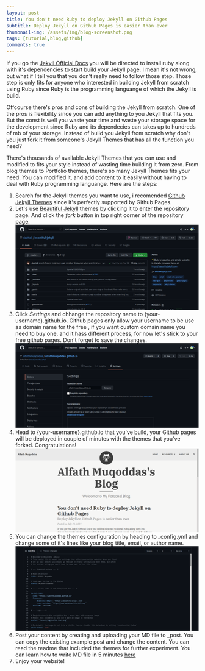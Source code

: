 ```yaml
---
layout: post
title: You don't need Ruby to deploy Jekyll on Github Pages
subtitle: Deploy Jekyll on Github Pages is easier than ever
thumbnail-img: /assets/img/blog-screenshot.png
tags: [tutorial,blog,github]
comments: true
---
```


If you go the [Jekyll Official Docs](https://jekyllrb.com/docs/) you will be directed to install ruby along with it's dependencies to start build your Jekyll page. I mean it's not wrong, but what if I tell you that you don't really need to follow those step. Those step is only fits for anyone who interested in building Jekyll from scratch using Ruby since Ruby is the programming languange of which the Jekyll is build. 

Offcourse there's pros and cons of building the Jekyll from scratch. One of the pros is flexibility since you can add anything to you Jekyll that fits you. But the const is well you waste your time and waste your storage space for the development since Ruby and its dependecies can takes up to hundreds of mb of your storage. Instead of build you Jekyll from scratch why don't you just fork it from someone's Jekyll Themes that has all the function you need? 

There's thousands of available Jekyll Themes that you can use and modified to fits your style instead of wasting time building it from zero. From blog themes to Portfolio themes, there's so many Jekyll Themes fits your need. You can modified it, and add content to it easily without having to deal with Ruby programming languange. Here are the steps:

1. Search for the Jekyll themes you want to use, i recomended [Github Jekyll Themes](https://github.com/topics/jekyll-theme) since it's perfectly supported by Github Pages.
2. Let's use [Beautiful Jekyll](https://github.com/daattali/beautiful-jekyll) themes by clicking it to enter the repository page. And click the *fork* button in top right corner of the repository page. ![choose-theme](/assets/img/choose-theme-screenshot.png)
3. Click *Settings* and chhange the repository name to {your-username}.github.io. Github pages only allow your username to be use as domain name for the free , if you want custom domain name you need to buy one, and it hass different process, for now let's stick to your free github pages. Don't forget to save the changes. ![change-repo-name](/assets/img/change-repo-name.png)
4. Head to {your-username}.github.io that you've build, your Github pages will be deployed in couple of minutes with the themes that you've forked. Congratulations! ![blog-screenshot](/assets/img/blog-screenshot.png)
5. You can change the themes configuration by heading to \_config.yml and change some of it's lines like your blog title, email, or author name. ![edit-config](/assets/img/edit-config.png)
6. Post your content by creating and uploading your MD file to \_post. You can copy the existing example post and change the content. You can read the readme that included the themes for further experiment. You can learn how to write MD file in 5 minutes [here](https://www.markdownguide.org/basic-syntax/)
7. Enjoy your website!
